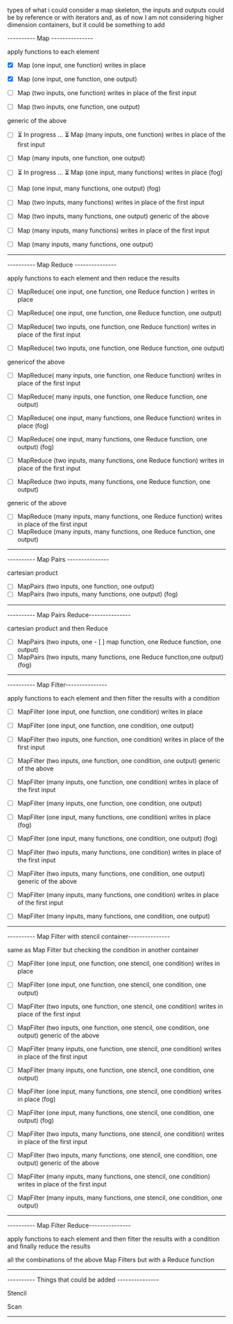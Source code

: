 types of what i could consider a map skeleton, the inputs and outputs could be by reference or with iterators and, as of now I am not considering higher dimension containers, but it could be something to add

---------- Map ---------------

apply functions to each element

- [x] Map (one input, one function) writes in place
- [x] Map (one input, one function, one output)

- [ ] Map (two inputs, one function) writes in place of the first input
- [ ] Map (two inputs, one function, one output)

generic of the above
- [ ] ⏳ In progress ... ⏳ Map (many inputs, one function) writes in place of the first input
- [ ] Map (many inputs, one function, one output)

- [ ] ⏳ In progress ... ⏳ Map (one input, many functions) writes in place (fog)
- [ ] Map (one input, many functions, one output) (fog)

- [ ] Map (two inputs, many functions) writes in place of the first input
- [ ] Map (two inputs, many functions, one output)
generic of the above
- [ ] Map (many inputs, many functions) writes in place of the first input
- [ ] Map (many inputs, many functions, one output)
-------------------------------------

---------- Map Reduce ---------------

apply functions to each element and then reduce the results

- [ ] MapReduce( one input, one function, one Reduce function ) writes in place
- [ ] MapReduce( one input, one function, one Reduce function, one output)

- [ ] MapReduce( two inputs, one function, one Reduce function) writes in place of the first input
- [ ] MapReduce( two inputs, one function, one Reduce function, one output)

genericof the above
- [ ] MapReduce( many inputs, one function, one Reduce function) writes in place of the first input
- [ ] MapReduce( many inputs, one function, one Reduce function, one output)

- [ ] MapReduce( one input, many functions, one Reduce function) writes in place (fog)
- [ ] MapReduce( one input, many functions, one Reduce function, one output) (fog)

- [ ] MapReduce (two inputs, many functions, one Reduce function) writes in place of the first input
- [ ] MapReduce (two inputs, many functions, one Reduce function, one output)

generic of the above
- [ ] MapReduce (many inputs, many functions, one Reduce function) writes in place of the first input
- [ ] MapReduce (many inputs, many functions, one Reduce function, one output)
-------------------------------------

---------- Map Pairs ---------------

cartesian product

- [ ] MapPairs (two inputs, one function, one output)
- [ ] MapPairs (two inputs, many functions, one output) (fog)
-------------------------------------

---------- Map Pairs Reduce---------------

cartesian product and then Reduce

- [ ] MapPairs (two inputs, one - [ ] map function, one Reduce function, one output)
- [ ] MapPairs (two inputs, many functions, one Reduce function,one output) (fog)
-------------------------------------

---------- Map Filter---------------

apply functions to each element and then filter the results with a condition

- [ ] MapFilter (one input, one function, one condition) writes in place
- [ ] MapFilter (one input, one function, one condition, one output)

- [ ] MapFilter (two inputs, one function, one condition) writes in place of the first input
- [ ] MapFilter (two inputs, one function, one condition, one output)
generic of the above
- [ ] MapFilter (many inputs, one function, one condition) writes in place of the first input
- [ ] MapFilter (many inputs, one function, one condition, one output)

- [ ] MapFilter (one input, many functions, one condition) writes in place (fog)
- [ ] MapFilter (one input, many functions, one condition, one output) (fog)

- [ ] MapFilter (two inputs, many functions, one condition) writes in place of the first input
- [ ] MapFilter (two inputs, many functions, one condition, one output)
generic of the above
- [ ] MapFilter (many inputs, many functions, one condition) writes in place of the first input
- [ ] MapFilter (many inputs, many functions, one condition, one output)
-------------------------------------

---------- Map Filter with stencil container---------------

same as Map Filter but checking the condition in another container

- [ ] MapFilter (one input, one function, one stencil, one condition) writes in place
- [ ] MapFilter (one input, one function, one stencil, one condition, one output)

- [ ] MapFilter (two inputs, one function, one stencil, one condition) writes in place of the first input
- [ ] MapFilter (two inputs, one function, one stencil, one condition, one output)
generic of the above
- [ ] MapFilter (many inputs, one function, one stencil, one condition) writes in place of the first input
- [ ] MapFilter (many inputs, one function, one stencil, one condition, one output)

- [ ] MapFilter (one input, many functions, one stencil, one condition) writes in place (fog)
- [ ] MapFilter (one input, many functions, one stencil, one condition, one output) (fog)

- [ ] MapFilter (two inputs, many functions, one stencil, one condition) writes in place of the first input
- [ ] MapFilter (two inputs, many functions, one stencil, one condition, one output)
generic of the above
- [ ] MapFilter (many inputs, many functions, one stencil, one condition) writes in place of the first input
- [ ] MapFilter (many inputs, many functions, one stencil, one condition, one output)

-------------------------------------

---------- Map Filter Reduce---------------

apply functions to each element and then filter the results with a condition and finally reduce the results

all the combinations of the above Map Filters but with a Reduce function

-------------------------------------

---------- Things that could be added ---------------

Stencil

Scan

-------------------------------------



